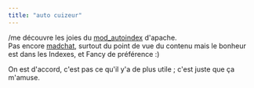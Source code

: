 ```yaml
---
title: "auto cuizeur"
---
```


/me découvre les joies du
[mod_autoindex](http://httpd.apache.org/docs/mod/mod_autoindex.html) d'apache.  
Pas encore [madchat](http://madchat.org), surtout du point de vue du contenu
mais le bonheur est dans les Indexes, et Fancy de préférence :)

On est d'accord, c'est pas ce qu'il y'a de plus utile ; c'est juste que ça
m'amuse.

